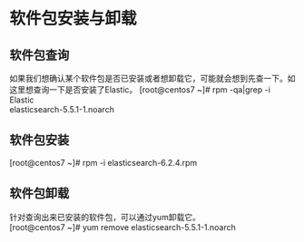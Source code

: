 # 软件包安装与卸载

## 软件包查询
如果我们想确认某个软件包是否已安装或者想卸载它，可能就会想到先查一下。如这里想查询一下是否安装了Elastic。
[root@centos7 ~]# rpm -qa|grep -i Elastic<br>
elasticsearch-5.5.1-1.noarch<br>

## 软件包安装
[root@centos7 ~]# rpm -i elasticsearch-6.2.4.rpm<br>

## 软件包卸载
针对查询出来已安装的软件包，可以通过yum卸载它。<br>
[root@centos7 ~]# yum remove elasticsearch-5.5.1-1.noarch<br>

